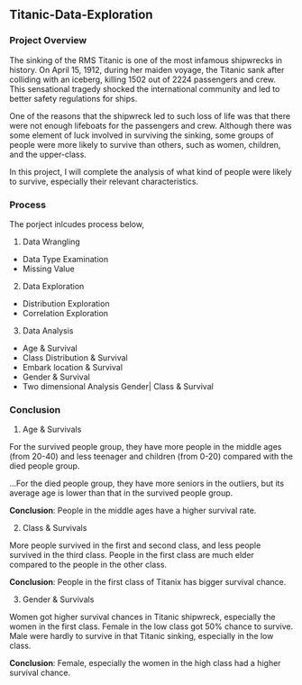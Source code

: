 ## Titanic-Data-Exploration

### Project Overview
The sinking of the RMS Titanic is one of the most infamous shipwrecks in history. On April 15, 1912, during her maiden voyage, the Titanic sank after colliding with an iceberg, killing 1502 out of 2224 passengers and crew. This sensational tragedy shocked the international community and led to better safety regulations for ships.

One of the reasons that the shipwreck led to such loss of life was that there were not enough lifeboats for the passengers and crew. Although there was some element of luck involved in surviving the sinking, some groups of people were more likely to survive than others, such as women, children, and the upper-class.

In this project, I will complete the analysis of what kind of people were likely to survive, especially their relevant characteristics.

### Process
The porject inlcudes process below,

1. Data Wrangling

- Data Type Examination
- Missing Value

2. Data Exploration

- Distribution Exploration
- Correlation Exploration

3. Data Analysis

- Age & Survival
- Class Distribution & Survival
- Embark location & Survival
- Gender & Survival
- Two dimensional Analysis
  Gender| Class & Survival

### Conclusion

1. Age & Survivals

For the survived people group, they have more people in the middle ages (from 20-40) and less teenager and children (from 0-20) compared with the died people group.

...For the died people group, they have more seniors in the outliers, but its average age is lower than that in the survived people group.

**Conclusion**: People in the middle ages have a higher survival rate.

2. Class & Survivals

More people survived in the first and second class, and less people survived in the third class.
People in the first class are much elder compared to the people in the other class.

**Conclusion**: People in the first class of Titanix has bigger survival chance.

3. Gender & Survivals

Women got higher survival chances in Titanic shipwreck, especially the women in the first class.
Female in the low class got 50% chance to survive.
Male were hardly to survive in that Titanic sinking, especially in the low class.

**Conclusion**: Female, especially the women in the high class had a higher survival chance.


